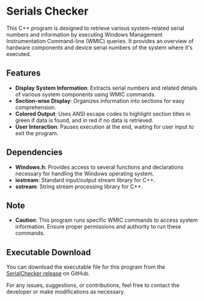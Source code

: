 # Serials Checker

This C++ program is designed to retrieve various system-related serial numbers and information by executing Windows Management Instrumentation Command-line (WMIC) queries. It provides an overview of hardware components and device serial numbers of the system where it's executed.

## Features

- **Display System Information**: Extracts serial numbers and related details of various system components using WMIC commands.
- **Section-wise Display**: Organizes information into sections for easy comprehension.
- **Colored Output**: Uses ANSI escape codes to highlight section titles in green if data is found, and in red if no data is retrieved.
- **User Interaction**: Pauses execution at the end, waiting for user input to exit the program.

## Dependencies

- **Windows.h**: Provides access to several functions and declarations necessary for handling the Windows operating system.
- **iostream**: Standard input/output stream library for C++.
- **sstream**: String stream processing library for C++.

## Note

- **Caution**: This program runs specific WMIC commands to access system information. Ensure proper permissions and authority to run these commands.

## Executable Download

You can download the executable file for this program from the [SerialChecker release](https://github.com/EdoBergamo/SerialChecker/releases) on GitHub.

For any issues, suggestions, or contributions, feel free to contact the developer or make modifications as necessary.
